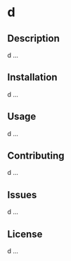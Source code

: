 
# d

## Description
d
...

## Installation
d
...

## Usage
d
...

## Contributing
d
...

## Issues
d
...

## License
d
...
